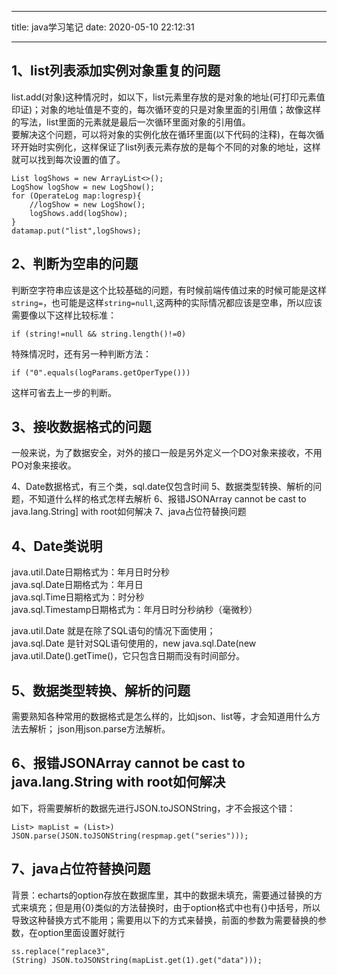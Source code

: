
---
title: java学习笔记
date: 2020-05-10 22:12:31

---


## 1、list列表添加实例对象重复的问题
list.add(对象)这种情况时，如以下，list元素里存放的是对象的地址(可打印元素值印证)；对象的地址值是不变的，每次循环变的只是对象里面的引用值；故像这样的写法，list里面的元素就是最后一次循环里面对象的引用值。<br />
要解决这个问题，可以将对象的实例化放在循环里面(以下代码的注释)，在每次循环开始时实例化，这样保证了list列表元素存放的是每个不同的对象的地址，这样就可以找到每次设置的值了。


<pre><code>List<LogShow> logShows = new ArrayList<>();
LogShow logShow = new LogShow();
for (OperateLog map:logresp){
    //logShow = new LogShow();
    logShows.add(logShow);
}
datamap.put("list",logShows);
</code></pre>

## 2、判断为空串的问题
判断空字符串应该是这个比较基础的问题，有时候前端传值过来的时候可能是这样<code>string=</code>，也可能是这样<code>string=null</code>,这两种的实际情况都应该是空串，所以应该需要像以下这样比较标准：
<pre><code>if (string!=null && string.length()!=0)
</code></pre>
特殊情况时，还有另一种判断方法：
<pre><code>if ("0".equals(logParams.getOperType()))
</code></pre>
这样可省去上一步的判断。
## 3、接收数据格式的问题
一般来说，为了数据安全，对外的接口一般是另外定义一个DO对象来接收，不用PO对象来接收。

4、Date数据格式，有三个类，sql.date仅包含时间
5、数据类型转换、解析的问题，不知道什么样的格式怎样去解析
6、报错JSONArray cannot be cast to java.lang.String] with root如何解决
7、java占位符替换问题
## 4、Date类说明
java.util.Date日期格式为：年月日时分秒 <br />
java.sql.Date日期格式为：年月日<br />
java.sql.Time日期格式为：时分秒 <br />
java.sql.Timestamp日期格式为：年月日时分秒纳秒（毫微秒）<br />

java.util.Date 就是在除了SQL语句的情况下面使用；<br />
java.sql.Date 是针对SQL语句使用的，new java.sql.Date(new java.util.Date().getTime()，它只包含日期而没有时间部分。<br />
## 5、数据类型转换、解析的问题
需要熟知各种常用的数据格式是怎么样的，比如json、list等，才会知道用什么方法去解析；
json用json.parse方法解析。
## 6、报错JSONArray cannot be cast to java.lang.String with root如何解决
如下，将需要解析的数据先进行JSON.toJSONString，才不会报这个错：
<pre><code>List<Map<String,Object>> mapList = (List<Map<String,Object>>) JSON.parse(JSON.toJSONString(respmap.get("series")));
</code></pre>
## 7、java占位符替换问题
背景：echarts的option存放在数据库里，其中的数据未填充，需要通过替换的方式来填充；但是用{0}类似的方法替换时，由于option格式中也有{}中括号，所以导致这种替换方式不能用；需要用以下的方式来替换，前面的参数为需要替换的参数，在option里面设置好就行<pre><code>ss.replace("replace3", (String) JSON.toJSONString(mapList.get(1).get("data")));</pre><code>

